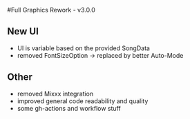 #Full Graphics Rework - v3.0.0

## New UI
- UI is variable based on the provided SongData
- removed FontSizeOption -> replaced by better Auto-Mode

## Other
- removed Mixxx integration
- improved general code readability and quality
- some gh-actions and workflow stuff
